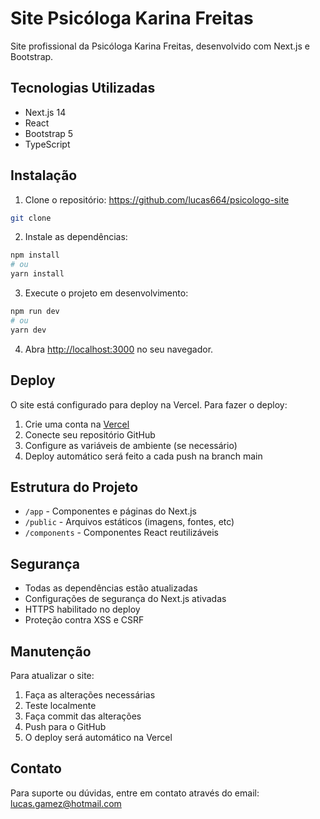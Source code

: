 # Site Psicóloga Karina Freitas

Site profissional da Psicóloga Karina Freitas, desenvolvido com Next.js e Bootstrap.

## Tecnologias Utilizadas

- Next.js 14
- React
- Bootstrap 5
- TypeScript

## Instalação

1. Clone o repositório: https://github.com/lucas664/psicologo-site  
```bash
git clone
```

2. Instale as dependências:
```bash
npm install
# ou
yarn install
```

3. Execute o projeto em desenvolvimento:
```bash
npm run dev
# ou
yarn dev
```

4. Abra [http://localhost:3000](http://localhost:3000) no seu navegador.

## Deploy

O site está configurado para deploy na Vercel. Para fazer o deploy:

1. Crie uma conta na [Vercel](https://vercel.com)
2. Conecte seu repositório GitHub
3. Configure as variáveis de ambiente (se necessário)
4. Deploy automático será feito a cada push na branch main

## Estrutura do Projeto

- `/app` - Componentes e páginas do Next.js
- `/public` - Arquivos estáticos (imagens, fontes, etc)
- `/components` - Componentes React reutilizáveis

## Segurança

- Todas as dependências estão atualizadas
- Configurações de segurança do Next.js ativadas
- HTTPS habilitado no deploy
- Proteção contra XSS e CSRF

## Manutenção

Para atualizar o site:

1. Faça as alterações necessárias
2. Teste localmente
3. Faça commit das alterações
4. Push para o GitHub
5. O deploy será automático na Vercel

## Contato

Para suporte ou dúvidas, entre em contato através do email: lucas.gamez@hotmail.com
